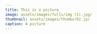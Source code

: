 ```yaml
---
title: This is a picture
image: assets/images/fulls/img (1).jpg/
thumbnail: assets/images/thumbs/02.jp/
caption: A picture
---
```

